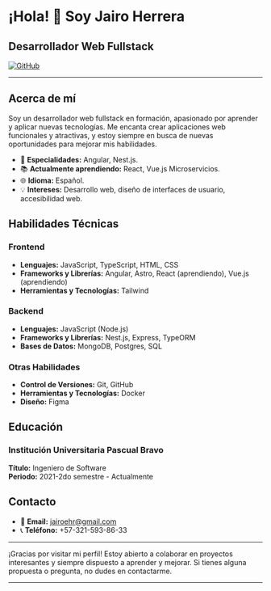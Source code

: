 # ¡Hola! 👋 Soy Jairo Herrera

## Desarrollador Web Fullstack

[![GitHub](https://img.shields.io/badge/GitHub-Perfil-black)](https://github.com/codejairo)

---

## Acerca de mí

Soy un desarrollador web fullstack en formación, apasionado por aprender y aplicar nuevas tecnologías. Me encanta crear aplicaciones web funcionales y atractivas, y estoy siempre en busca de nuevas oportunidades para mejorar mis habilidades.

- 🌟 **Especialidades:** Angular, Nest.js.
- 📚 **Actualmente aprendiendo:** React, Vue.js Microservicios.
- 🌐 **Idioma:** Español.
- 💡 **Intereses:** Desarrollo web, diseño de interfaces de usuario, accesibilidad web.

## Habilidades Técnicas

### Frontend

- **Lenguajes:** JavaScript, TypeScript, HTML, CSS
- **Frameworks y Librerías:** Angular, Astro, React (aprendiendo), Vue.js (aprendiendo)
- **Herramientas y Tecnologías:** Tailwind

### Backend

- **Lenguajes:** JavaScript (Node.js)
- **Frameworks y Librerías:** Nest.js, Express, TypeORM
- **Bases de Datos:** MongoDB, Postgres, SQL

### Otras Habilidades

- **Control de Versiones:** Git, GitHub
- **Herramientas y Tecnologías:** Docker
- **Diseño:** Figma

## Educación

### Institución Universitaria Pascual Bravo

**Título:** Ingeniero de Software  
**Periodo:** 2021-2do semestre - Actualmente  

## Contacto

- 📧 **Email:** jairoehr@gmail.com
- 📞 **Teléfono:** +57-321-593-86-33

---

¡Gracias por visitar mi perfil! Estoy abierto a colaborar en proyectos interesantes y siempre dispuesto a aprender y mejorar. Si tienes alguna propuesta o pregunta, no dudes en contactarme.

---
